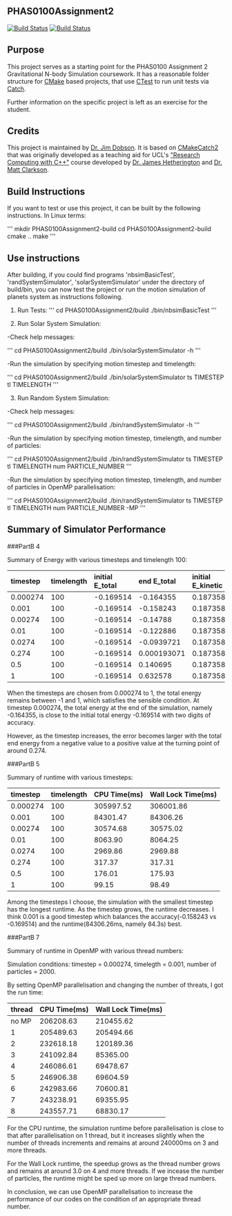 PHAS0100Assignment2
------------------

[![Build Status](https://travis-ci.com/[USERNAME]/PHAS0100Assignment2.svg?branch=master)](https://travis-ci.com/[USERNAME]/PHAS0100Assignment2)
[![Build Status](https://ci.appveyor.com/api/projects/status/[APPVEYOR_ID]/branch/master)](https://ci.appveyor.com/project/[USERNAME]/PHAS0100Assignment2)


Purpose
-------

This project serves as a starting point for the PHAS0100 Assignment 2 Gravitational N-body Simulation coursework. It has a reasonable folder structure for [CMake](https://cmake.org/) based projects,
that use [CTest](https://cmake.org/) to run unit tests via [Catch](https://github.com/catchorg/Catch2). 

Further information on the specific project is left as an exercise for the student.


Credits
-------

This project is maintained by [Dr. Jim Dobson](https://www.ucl.ac.uk/physics-astronomy/people/dr-jim-dobson). It is based on [CMakeCatch2](https://github.com/UCL/CMakeCatch2.git) that was originally developed as a teaching aid for UCL's ["Research Computing with C++"](http://rits.github-pages.ucl.ac.uk/research-computing-with-cpp/)
course developed by [Dr. James Hetherington](http://www.ucl.ac.uk/research-it-services/people/james)
and [Dr. Matt Clarkson](https://iris.ucl.ac.uk/iris/browse/profile?upi=MJCLA42).


Build Instructions
------------------

If you want to test or use this project, it can be built by the following instructions. In Linux terms: 

''' 
mkdir PHAS0100Assignment2-build
cd PHAS0100Assignment2-build
cmake ..
make
'''


Use instructions
----------------

After building, if you could find programs 'nbsimBasicTest', 'randSystemSimulator', 'solarSystemSimulator' under the directory of build/bin, you can now test the project or run the motion simulation of planets system as instructions following.

1. Run Tests:
'''
cd PHAS0100Assignment2/build
./bin/nbsimBasicTest
'''

2. Run Solar System Simulation:

-Check help messages:

'''
cd PHAS0100Assignment2/build
./bin/solarSystemSimulator -h
'''

-Run the simulation by specifying motion timestep and timelength:

'''
cd PHAS0100Assignment2/build
./bin/solarSystemSimulator ts TIMESTEP tl TIMELENGTH
'''

3. Run Random System Simulation:

-Check help messages:

'''
cd PHAS0100Assignment2/build
./bin/randSystemSimulator -h
'''

-Run the simulation by specifying motion timestep, timelength, and number of particles:

'''
cd PHAS0100Assignment2/build
./bin/randSystemSimulator ts TIMESTEP tl TIMELENGTH num PARTICLE_NUMBER
'''

-Run the simulation by specifying motion timestep, timelength, and number of particles  in OpenMP parallelisation:

'''
cd PHAS0100Assignment2/build
./bin/randSystemSimulator ts TIMESTEP tl TIMELENGTH num PARTICLE_NUMBER -MP
'''


Summary of Simulator Performance
----------------

###PartB 4

Summary of Energy with various timesteps and timelength 100:

| timestep | timelength | initial E_total | end E_total | initial E_kinetic | end E_kinetic | initial E_potential | end E_potential |
| :----- | :----- | :----- | :----- | :----- | :----- | :----- | :----- |
| 0.000274 | 100 | -0.169514 | -0.164355 | 0.187358 | 0.131274 | -0.356872 | -0.295629 |
| 0.001 | 100 | -0.169514 | -0.158243 | 0.187358 | 0124411 | -0.356872 | -0.282653 |
| 0.00274 | 100 | -0.169514 | -0.14788 | 0.187358 | 0.217378 | -0.356872 | -0.365259 |
| 0.01 | 100 | -0.169514 | -0.122886 | 0.187358 | 0.101263 | -0.356872 | -0.224148 |
| 0.0274 | 100 | -0.169514 | -0.0939721 | 0.187358 | 0.0718046 | -0.356872 | -0.165777 |
| 0.274 | 100 | -0.169514 | 0.000193071 | 0.187358 | 0.138992 | -0.356872 | -0.138799 |
| 0.5 | 100 | -0.169514 | 0.140695 | 0.187358 | 0.180913 | -0.356872 | -0.0402175 |
| 1 | 100 | -0.169514 | 0.632578 | 0.187358 | 0.648087 | -0.356872 | -0.0155082 |

When the timesteps are chosen from 0.000274 to 1, the total energy remains between -1 and 1, which satisfies the sensible condition. At timestep 0.000274, the total energy at the end of the simulation, namely -0.164355, is close to the initial total energy -0.169514 with two digits of accuracy.

However, as the timestep increases, the error becomes larger with the total end energy from a negative value to a positive value at the turning point of around 0.274. 


###PartB 5

Summary of runtime with various timesteps:

| timestep | timelength | CPU Time(ms) | Wall Lock Time(ms) |
| :----- | :----- | :----- | :----- |
| 0.000274 | 100 | 305997.52 | 306001.86 |
| 0.001 | 100 | 84301.47 | 84306.26 |
| 0.00274 | 100 | 30574.68 | 30575.02 |
| 0.01 | 100 | 8063.90 | 8064.25 |
| 0.0274 | 100 | 2969.86 | 2969.88 |
| 0.274 | 100 | 317.37 | 317.31 |
| 0.5 | 100 | 176.01 | 175.93 |
| 1 | 100 | 99.15 | 98.49 |

Among the timesteps I choose, the simulation with the smallest timestep has the longest runtime. As the timestep grows, the runtime decreases. I think 0.001 is a good timestep which balances the accuracy(-0.158243 vs -0.169514) and the runtime(84306.26ms, namely 84.3s) best. 


###PartB 7

Summary of runtime in OpenMP with various thread numbers:

Simulation conditions: timestep = 0.000274, timelegth = 0.001, number of particles = 2000.

By setting OpenMP parallelisation and changing the number of threats, I got the run time:

| thread | CPU Time(ms) | Wall Lock Time(ms) |
| :-----| :----- | :----- |
| no MP | 206208.63 | 210455.62 |
| 1 | 205489.63 | 205494.66 |
| 2 | 232618.18 | 120189.36 |
| 3 | 241092.84 | 85365.00 |
| 4 | 246086.61 | 69478.67 |
| 5 | 246906.38 | 69604.59 |
| 6 | 242983.66 | 70600.81 |
| 7 | 243238.91 | 69355.95 |
| 8 | 243557.71 | 68830.17 |

For the CPU runtime, the simulation runtime before parallelisation is close to that after parallelisation on 1 thread, but it increases slightly when the number of threads increments and remains at around 240000ms on 3 and more threads. 

For the Wall Lock runtime, the speedup grows as the thread number grows and remains at around 3.0 on 4 and more threads. If we incease the number of particles, the runtime might be sped up more on large thread numbers.

In conclusion, we can use OpenMP parallelisation to increase the performance of our codes on the condition of an appropriate thread number.

